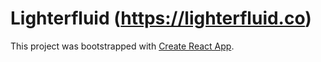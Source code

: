 # Lighterfluid (https://lighterfluid.co)
This project was bootstrapped with [Create React App](https://github.com/facebook/create-react-app).